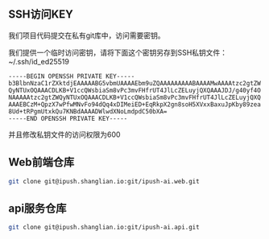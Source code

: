 ## SSH访问KEY

我们项目代码提交在私有git库中，访问需要密钥。

我们提供一个临时访问密钥，请将下面这个密钥另存到SSH私钥文件：~/.ssh/id_ed25519

```text
-----BEGIN OPENSSH PRIVATE KEY-----
b3BlbnNzaC1rZXktdjEAAAAABG5vbmUAAAAEbm9uZQAAAAAAAAABAAAAMwAAAAtzc2gtZW
QyNTUxOQAAACDLKB+V1ccQWsbiaSm8vPc3mvFHfrUT4JlLcZELuyjQXQAAAJDJ/g40yf4O
NAAAAAtzc2gtZWQyNTUxOQAAACDLKB+V1ccQWsbiaSm8vPc3mvFHfrUT4JlLcZELuyjQXQ
AAAEBCzM+QpzX7wPfwMNvFo94dQq4xDIMeiED+EqRkpX2gn8soH5XVxxBaxuJpKby89zea
8Ud+tRPgmUtxkQu7KNBdAAAADWlwdXNoLmdpdC50bXA=
-----END OPENSSH PRIVATE KEY-----
```

并且修改私钥文件的访问权限为600

## Web前端仓库

```bash
git clone git@ipush.shanglian.io:git/ipush-ai.web.git
```

## api服务仓库

```bash
git clone git@ipush.shanglian.io:git/ipush-ai.api.git
```